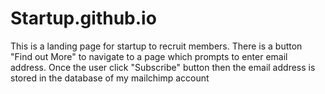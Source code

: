 # Startup.github.io

This is a landing page for startup to recruit members. 
There is a button "Find out More" to navigate to a page which prompts to enter email address.
Once the user click "Subscribe" button then the email address is stored in the database of my mailchimp account

